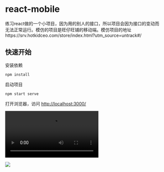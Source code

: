 # react-mobile
练习react做的一个小项目，因为用的别人的接口，所以项目会因为接口的变动而无法正常运行。模仿的项目是旺仔旺铺的移动端。模仿项目的地址https://srv.hotkidceo.com/store/index.html?utm_source=untrack#/

## 快速开始

安装依赖
```shell
npm install
```

启动项目
```shell
npm start serve
```

打开浏览器，访问 [http://localhost:3000/](http://localhost:3000)

<video src="https://github.com/cainiao25/react-mobile/blob/main/1.gif"></video>

![](https://github.com/cainiao25/react-mobile/blob/main/1.gif)
